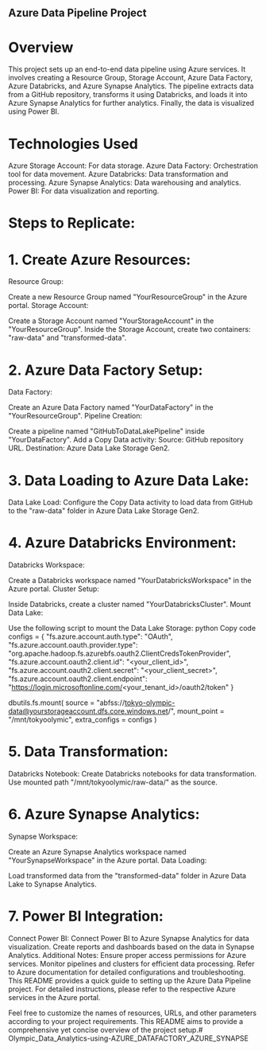 ## Azure Data Pipeline Project
 # Overview
This project sets up an end-to-end data pipeline using Azure services. It involves creating a Resource Group, Storage Account, Azure Data Factory, Azure Databricks, and Azure Synapse Analytics. The pipeline extracts data from a GitHub repository, transforms it using Databricks, and loads it into Azure Synapse Analytics for further analytics. Finally, the data is visualized using Power BI.

# Technologies Used
Azure Storage Account: For data storage.
Azure Data Factory: Orchestration tool for data movement.
Azure Databricks: Data transformation and processing.
Azure Synapse Analytics: Data warehousing and analytics.
Power BI: For data visualization and reporting.
# Steps to Replicate:
# 1. Create Azure Resources:
Resource Group:

Create a new Resource Group named "YourResourceGroup" in the Azure portal.
Storage Account:

Create a Storage Account named "YourStorageAccount" in the "YourResourceGroup".
Inside the Storage Account, create two containers: "raw-data" and "transformed-data".
# 2. Azure Data Factory Setup:
Data Factory:

Create an Azure Data Factory named "YourDataFactory" in the "YourResourceGroup".
Pipeline Creation:

Create a pipeline named "GitHubToDataLakePipeline" inside "YourDataFactory".
Add a Copy Data activity:
Source: GitHub repository URL.
Destination: Azure Data Lake Storage Gen2.
# 3. Data Loading to Azure Data Lake:
Data Lake Load:
Configure the Copy Data activity to load data from GitHub to the "raw-data" folder in Azure Data Lake Storage Gen2.
# 4. Azure Databricks Environment:
Databricks Workspace:

Create a Databricks workspace named "YourDatabricksWorkspace" in the Azure portal.
Cluster Setup:

Inside Databricks, create a cluster named "YourDatabricksCluster".
Mount Data Lake:

Use the following script to mount the Data Lake Storage:
python
Copy code
configs = {
  "fs.azure.account.auth.type": "OAuth",
  "fs.azure.account.oauth.provider.type": "org.apache.hadoop.fs.azurebfs.oauth2.ClientCredsTokenProvider",
  "fs.azure.account.oauth2.client.id": "<your_client_id>",
  "fs.azure.account.oauth2.client.secret": "<your_client_secret>",
  "fs.azure.account.oauth2.client.endpoint": "https://login.microsoftonline.com/<your_tenant_id>/oauth2/token"
}

dbutils.fs.mount(
  source = "abfss://tokyo-olympic-data@yourstorageaccount.dfs.core.windows.net/",
  mount_point = "/mnt/tokyoolymic",
  extra_configs = configs
)
# 5. Data Transformation:
Databricks Notebook:
Create Databricks notebooks for data transformation.
Use mounted path "/mnt/tokyoolymic/raw-data/" as the source.
# 6. Azure Synapse Analytics:
Synapse Workspace:

Create an Azure Synapse Analytics workspace named "YourSynapseWorkspace" in the Azure portal.
Data Loading:

Load transformed data from the "transformed-data" folder in Azure Data Lake to Synapse Analytics.
# 7. Power BI Integration:
Connect Power BI:
Connect Power BI to Azure Synapse Analytics for data visualization.
Create reports and dashboards based on the data in Synapse Analytics.
Additional Notes:
Ensure proper access permissions for Azure services.
Monitor pipelines and clusters for efficient data processing.
Refer to Azure documentation for detailed configurations and troubleshooting.
This README provides a quick guide to setting up the Azure Data Pipeline project. For detailed instructions, please refer to the respective Azure services in the Azure portal.

Feel free to customize the names of resources, URLs, and other parameters according to your project requirements. This README aims to provide a comprehensive yet concise overview of the project setup.# Olympic_Data_Analytics-using-AZURE_DATAFACTORY_AZURE_SYNAPSE
